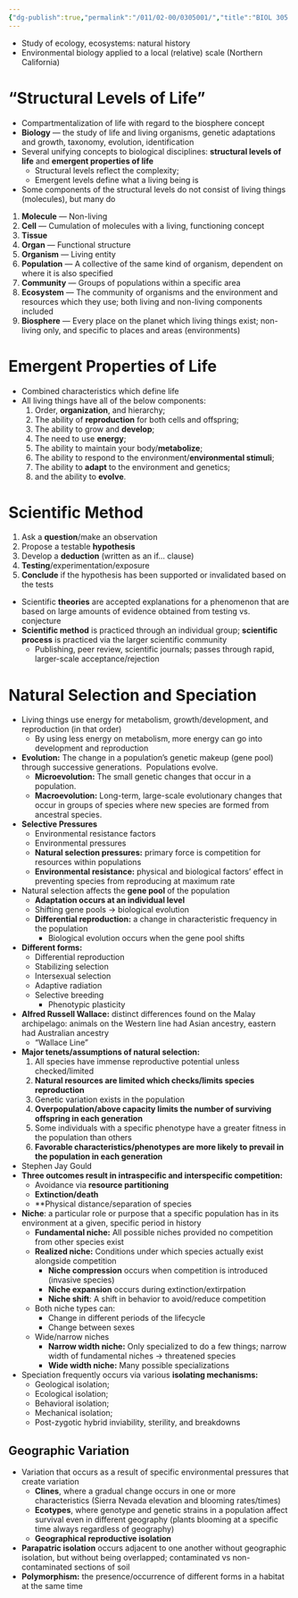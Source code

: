 ```yaml
---
{"dg-publish":true,"permalink":"/011/02-00/0305001/","title":"BIOL 305 — Lecture (Unit 1)","tags":["BIOL305"],"noteIcon":"1","created":"2024-10-19T20:27:19.149-07:00","updated":"2024-10-07T01:27:53.114-07:00"}
---
```


- Study of ecology, ecosystems: natural history
- Environmental biology applied to a local (relative) scale (Northern California)
# “Structural Levels of Life”
- Compartmentalization of life with regard to the biosphere concept
- **Biology** — the study of life and living organisms, genetic adaptations and growth, taxonomy, evolution, identification
- Several unifying concepts to biological disciplines: **structural levels of life** and **emergent properties of life**
	- Structural levels reflect the complexity;
	- Emergent levels define what a living being is
- Some components of the structural levels do not consist of living things (molecules), but many do
1. **Molecule** — Non-living
2. **Cell** — Cumulation of molecules with a living, functioning concept
3. **Tissue**
4. **Organ** — Functional structure
5. **Organism** — Living entity
6. **Population** — A collective of the same kind of organism, dependent on where it is also specified
7. **Community** — Groups of populations within a specific area
8. **Ecosystem** — The community of organisms and the environment and resources which they use; both living and non-living components included
9. **Biosphere** — Every place on the planet which living things exist; non-living only, and specific to places and areas (environments)
# Emergent Properties of Life
- Combined characteristics which define life
- All living things have all of the below components:
	1. Order, **organization**, and hierarchy;
	2. The ability of **reproduction** for both cells and offspring;
	3. The ability to grow and **develop**;
	4. The need to use **energy**;
	5. The ability to maintain your body/**metabolize**;
	6. The ability to respond to the environment/**environmental stimuli**;
	7. The ability to **adapt** to the environment and genetics;
	8. and the ability to **evolve**.
# Scientific Method
1. Ask a **question**/make an observation
2. Propose a testable **hypothesis**
3. Develop a **deduction** (written as an if… clause)
4. **Testing**/experimentation/exposure
5. **Conclude** if the hypothesis has been supported or invalidated based on the tests
- Scientific **theories** are accepted explanations for a phenomenon that are based on large amounts of evidence obtained from testing vs. conjecture
- **Scientific method** is practiced through an individual group; **scientific process** is practiced via the larger scientific community
	- Publishing, peer review, scientific journals; passes through rapid, larger-scale acceptance/rejection
# Natural Selection and Speciation
- Living things use energy for metabolism, growth/development, and reproduction (in that order)
	- By using less energy on metabolism, more energy can go into development and reproduction
- **Evolution:** The change in a population’s genetic makeup (gene pool) through successive generations.  Populations evolve.
	- **Microevolution:** The small genetic changes that occur in a population.
	- **Macroevolution:** Long-term, large-scale evolutionary changes that occur in groups of species where new species are formed from ancestral species.
- **Selective Pressures**
	- Environmental resistance factors
	- Environmental pressures
	- **Natural selection pressures:** primary force is competition for resources within populations
	- **Environmental resistance:** physical and biological factors’ effect in preventing species from reproducing at maximum rate
- Natural selection affects the **gene pool** of the population
	- **Adaptation occurs at an individual level**
	- Shifting gene pools → biological evolution
	- **Differential reproduction:** a change in characteristic frequency in the population
		- Biological evolution occurs when the gene pool shifts
- **Different forms:**
	- Differential reproduction
	- Stabilizing selection
	- Intersexual selection
	- Adaptive radiation
	- Selective breeding
		- Phenotypic plasticity
- **Alfred Russell Wallace:** distinct differences found on the Malay archipelago: animals on the Western line had Asian ancestry, eastern had Australian ancestry
	- “Wallace Line”
- **Major tenets/assumptions of natural selection:**
	1. All species have immense reproductive potential unless checked/limited
	2. **Natural resources are limited which checks/limits species reproduction**
	3. Genetic variation exists in the population
	4. **Overpopulation/above capacity limits the number of surviving offspring in each generation**
	5. Some individuals with a specific phenotype have a greater fitness in the population than others
	6. **Favorable characteristics/phenotypes are more likely to prevail in the population in each generation**
- Stephen Jay Gould
- **Three outcomes result in intraspecific and interspecific competition:**
	- Avoidance via **resource partitioning**
	- **Extinction/death**
	- **Physical distance/separation of species
- **Niche**: a particular role or purpose that a specific population has in its environment at a given, specific period in history
	- **Fundamental niche:** All possible niches provided no competition from other species exist
	- **Realized niche:** Conditions under which species actually exist alongside competition
		- **Niche compression** occurs when competition is introduced (invasive species)
		- **Niche expansion** occurs during extinction/extirpation
		- **Niche shift**: A shift in behavior to avoid/reduce competition
	- Both niche types can:
		- Change in different periods of the lifecycle
		- Change between sexes
	- Wide/narrow niches
		- **Narrow width niche:** Only specialized to do a few things; narrow width of fundamental niches → threatened species
		- **Wide width niche:** Many possible specializations
- Speciation frequently occurs via various **isolating mechanisms:**
	- Geological isolation;
	- Ecological isolation;
	- Behavioral isolation;
	- Mechanical isolation;
	- Post-zygotic hybrid inviability, sterility, and breakdowns
## Geographic Variation
- Variation that occurs as a result of specific environmental pressures that create variation
	- **Clines**, where a gradual change occurs in one or more characteristics (Sierra Nevada elevation and blooming rates/times)
	- **Ecotypes**, where genotype and genetic strains in a population affect survival even in different geography (plants blooming at a specific time always regardless of geography)
	- **Geographical reproductive isolation**
- **Parapatric isolation** occurs adjacent to one another without geographic isolation, but without being overlapped; contaminated vs non-contaminated sections of soil
- **Polymorphism:** the  presence/occurrence of different forms in a habitat at the same time